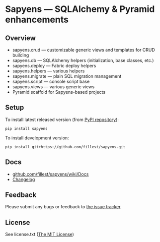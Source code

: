 # Sapyens — SQLAlchemy & Pyramid enhancements

## Overview
* sapyens.crud — customizable generic views and templates for CRUD building
* sapyens.db — SQLAlchemy helpers (initialization, base classes, etc.)
* sapyens.deploy — Fabric deploy helpers
* sapyens.helpers — various helpers
* sapyens.migrate — plain SQL migration management
* sapyens.script — console script base
* sapyens.views — various generic views
* Pyramid scaffold for Sapyens-based projects

## Setup
To install latest released version (from [PyPI repository](http://pypi.python.org/pypi/sapyens)):

    pip install sapyens

To install development version:

    pip install git+https://github.com/fillest/sapyens.git

## Docs
* [github.com/fillest/sapyens/wiki/Docs](https://github.com/fillest/sapyens/wiki/Docs)
* [Changelog](https://github.com/fillest/sapyens/blob/master/changelog.md)

## Feedback
Please submit any bugs or feedback to [the issue tracker](https://github.com/fillest/sapyens/issues)

## License
See license.txt ([The MIT License](http://www.opensource.org/licenses/mit-license.php))
